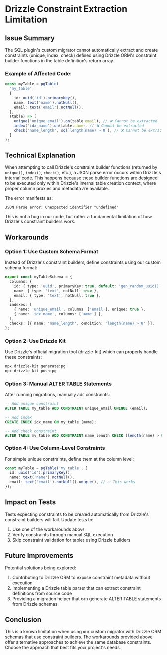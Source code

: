 # Drizzle Constraint Extraction Limitation

## Issue Summary

The SQL plugin's custom migrator cannot automatically extract and create constraints (unique, index, check) defined using Drizzle ORM's constraint builder functions in the table definition's return array.

### Example of Affected Code:

```typescript
const myTable = pgTable(
  'my_table',
  {
    id: uuid('id').primaryKey(),
    name: text('name').notNull(),
    email: text('email').notNull(),
  },
  (table) => [
    unique('unique_email').on(table.email), // ❌ Cannot be extracted
    index('idx_name').on(table.name), // ❌ Cannot be extracted
    check('name_length', sql`length(name) > 0`), // ❌ Cannot be extracted
  ]
);
```

## Technical Explanation

When attempting to call Drizzle's constraint builder functions (returned by `unique()`, `index()`, `check()`, etc.), a JSON parse error occurs within Drizzle's internal code. This happens because these builder functions are designed to be executed only within Drizzle's internal table creation context, where proper column proxies and metadata are available.

The error manifests as:

```
JSON Parse error: Unexpected identifier "undefined"
```

This is not a bug in our code, but rather a fundamental limitation of how Drizzle's constraint builders work.

## Workarounds

### Option 1: Use Custom Schema Format

Instead of Drizzle's constraint builders, define constraints using our custom schema format:

```typescript
export const myTableSchema = {
  columns: {
    id: { type: 'uuid', primaryKey: true, default: 'gen_random_uuid()' },
    name: { type: 'text', notNull: true },
    email: { type: 'text', notNull: true },
  },
  indexes: [
    { name: 'unique_email', columns: ['email'], unique: true },
    { name: 'idx_name', columns: ['name'] },
  ],
  checks: [{ name: 'name_length', condition: 'length(name) > 0' }],
};
```

### Option 2: Use Drizzle Kit

Use Drizzle's official migration tool (drizzle-kit) which can properly handle these constraints:

```bash
npx drizzle-kit generate:pg
npx drizzle-kit push:pg
```

### Option 3: Manual ALTER TABLE Statements

After running migrations, manually add constraints:

```sql
-- Add unique constraint
ALTER TABLE my_table ADD CONSTRAINT unique_email UNIQUE (email);

-- Add index
CREATE INDEX idx_name ON my_table (name);

-- Add check constraint
ALTER TABLE my_table ADD CONSTRAINT name_length CHECK (length(name) > 0);
```

### Option 4: Use Column-Level Constraints

For simple unique constraints, define them at the column level:

```typescript
const myTable = pgTable('my_table', {
  id: uuid('id').primaryKey(),
  name: text('name').notNull(),
  email: text('email').notNull().unique(), // ✅ This works
});
```

## Impact on Tests

Tests expecting constraints to be created automatically from Drizzle's constraint builders will fail. Update tests to:

1. Use one of the workarounds above
2. Verify constraints through manual SQL execution
3. Skip constraint validation for tables using Drizzle builders

## Future Improvements

Potential solutions being explored:

1. Contributing to Drizzle ORM to expose constraint metadata without execution
2. Implementing a Drizzle table parser that can extract constraint definitions from source code
3. Providing a migration helper that can generate ALTER TABLE statements from Drizzle schemas

## Conclusion

This is a known limitation when using our custom migrator with Drizzle ORM schemas that use constraint builders. The workarounds provided above offer alternative approaches to achieve the same database constraints. Choose the approach that best fits your project's needs.
